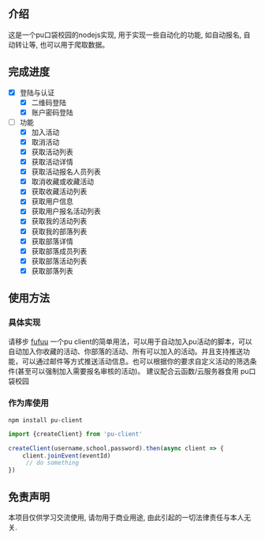 ## 介绍
这是一个pu口袋校园的nodejs实现, 用于实现一些自动化的功能, 如自动报名, 自动转让等, 也可以用于爬取数据。

## 完成进度
- [x] 登陆与认证
  - [x] 二维码登陆
  - [x] 账户密码登陆
- [ ] 功能
  - [x] 加入活动
  - [x] 取消活动
  - [x] 获取活动列表
  - [x] 获取活动详情
  - [x] 获取活动报名人员列表
  - [x] 取消收藏或收藏活动
  - [x] 获取收藏活动列表
  - [x] 获取用户信息
  - [x] 获取用户报名活动列表
  - [x] 获取我的活动列表
  - [x] 获取我的部落列表
  - [x] 获取部落详情
  - [x] 获取部落成员列表
  - [x] 获取部落活动列表
  - [x] 获取部落列表

## 使用方法

### 具体实现
请移步 [fufuu](https://github.com/seiuna/puu-uuuuuuuuuuuu)
一个pu client的简单用法，可以用于自动加入pu活动的脚本，可以自动加入你收藏的活动、你部落的活动、所有可以加入的活动。并且支持推送功能，可以通过邮件等方式推送活动信息。也可以根据你的要求自定义活动的筛选条件(甚至可以强制加入需要报名审核的活动)。 建议配合云函数/云服务器食用 pu口袋校园

### 作为库使用
```shell
npm install pu-client
```

```javascript
import {createClient} from 'pu-client'

createClient(username,school,password).then(async client => {
    client.joinEvent(eventId)
     // do something
})
```

## 免责声明

本项目仅供学习交流使用, 请勿用于商业用途, 由此引起的一切法律责任与本人无关.